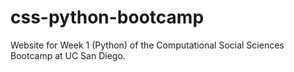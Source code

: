 # css-python-bootcamp

Website for Week 1 (Python) of the Computational Social Sciences Bootcamp at UC San Diego.
